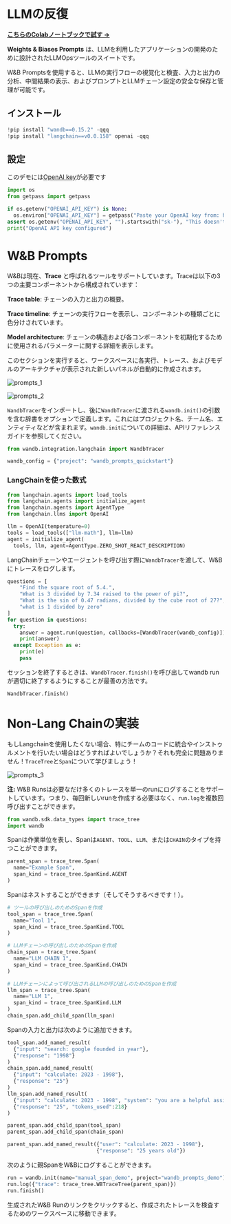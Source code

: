 
# LLMの反復

[**こちらのColabノートブックで試す →**](https://colab.research.google.com/github/wandb/examples/blob/master/colabs/prompts/WandB_Prompts_Quickstart.ipynb)

**Weights & Biases Prompts** は、LLMを利用したアプリケーションの開発のために設計されたLLMOpsツールのスイートです。

W&B Promptsを使用すると、LLMの実行フローの視覚化と検査、入力と出力の分析、中間結果の表示、およびプロンプトとLLMチェーン設定の安全な保存と管理が可能です。

## インストール

```python
!pip install "wandb==0.15.2" -qqq
!pip install "langchain==v0.0.158" openai -qqq
```

## 設定

このデモには[OpenAI key](https://platform.openai.com)が必要です

```python
import os
from getpass import getpass

if os.getenv("OPENAI_API_KEY") is None:
  os.environ["OPENAI_API_KEY"] = getpass("Paste your OpenAI key from: https://platform.openai.com/account/api-keys\n")
assert os.getenv("OPENAI_API_KEY", "").startswith("sk-"), "This doesn't look like a valid OpenAI API key"
print("OpenAI API key configured")
```

# W&B Prompts

W&Bは現在、__Trace__ と呼ばれるツールをサポートしています。Traceは以下の3つの主要コンポーネントから構成されています：

**Trace table**: チェーンの入力と出力の概要。

**Trace timeline**: チェーンの実行フローを表示し、コンポーネントの種類ごとに色分けされています。

**Model architecture**: チェーンの構造および各コンポーネントを初期化するために使用されるパラメーターに関する詳細を表示します。

このセクションを実行すると、ワークスペースに各実行、トレース、およびモデルのアーキテクチャが表示された新しいパネルが自動的に作成されます。

![prompts_1](/images/tutorials/prompts_quickstart/prompts.png)

![prompts_2](/images/tutorials/prompts_quickstart/prompts2.png)

`WandbTracer`をインポートし、後に`WandbTracer`に渡される`wandb.init()`の引数を含む辞書をオプションで定義します。これにはプロジェクト名、チーム名、エンティティなどが含まれます。`wandb.init`についての詳細は、APIリファレンスガイドを参照してください。

```python
from wandb.integration.langchain import WandbTracer

wandb_config = {"project": "wandb_prompts_quickstart"}
```

### LangChainを使った数式

```python
from langchain.agents import load_tools
from langchain.agents import initialize_agent
from langchain.agents import AgentType
from langchain.llms import OpenAI
```

```python
llm = OpenAI(temperature=0)
tools = load_tools(["llm-math"], llm=llm)
agent = initialize_agent(
  tools, llm, agent=AgentType.ZERO_SHOT_REACT_DESCRIPTION)
```

LangChainチェーンやエージェントを呼び出す際に`WandbTracer`を渡して、W&Bにトレースをログします。

```python
questions = [
    "Find the square root of 5.4.",
    "What is 3 divided by 7.34 raised to the power of pi?",
    "What is the sin of 0.47 radians, divided by the cube root of 27?",
    "what is 1 divided by zero"
]
for question in questions:
  try:
    answer = agent.run(question, callbacks=[WandbTracer(wandb_config)])
    print(answer)
  except Exception as e:
    print(e)
    pass
```

セッションを終了するときは、`WandbTracer.finish()`を呼び出してwandb runが適切に終了するようにすることが最善の方法です。

```python
WandbTracer.finish()
```

# Non-Lang Chainの実装

もしLangchainを使用したくない場合、特にチームのコードに統合やインストゥルメントを行いたい場合はどうすればよいでしょうか？それも完全に問題ありません！`TraceTree`と`Span`について学びましょう！

![prompts_3](/images/tutorials/prompts_quickstart/prompts3.png)

**注:** W&B Runsは必要なだけ多くのトレースを単一のrunにログすることをサポートしています。つまり、毎回新しいrunを作成する必要はなく、`run.log`を複数回呼び出すことができます。

```python
from wandb.sdk.data_types import trace_tree
import wandb
```

Spanは作業単位を表し、Spanは`AGENT`、`TOOL`、`LLM`、または`CHAIN`のタイプを持つことができます。

```python
parent_span = trace_tree.Span(
  name="Example Span", 
  span_kind = trace_tree.SpanKind.AGENT
)
```

Spanはネストすることができます（そしてそうするべきです！）。

```python
# ツールの呼び出しのためのSpanを作成
tool_span = trace_tree.Span(
  name="Tool 1", 
  span_kind = trace_tree.SpanKind.TOOL
)

# LLMチェーンの呼び出しのためのSpanを作成
chain_span = trace_tree.Span(
  name="LLM CHAIN 1", 
  span_kind = trace_tree.SpanKind.CHAIN
)

# LLMチェーンによって呼び出されるLLMの呼び出しのためのSpanを作成
llm_span = trace_tree.Span(
  name="LLM 1", 
  span_kind = trace_tree.SpanKind.LLM
)
chain_span.add_child_span(llm_span)
```

Spanの入力と出力は次のように追加できます。

```python
tool_span.add_named_result(
  {"input": "search: google founded in year"}, 
  {"response": "1998"}
)
chain_span.add_named_result(
  {"input": "calculate: 2023 - 1998"}, 
  {"response": "25"}
)
llm_span.add_named_result(
  {"input": "calculate: 2023 - 1998", "system": "you are a helpful assistant", }, 
  {"response": "25", "tokens_used":218}
)

parent_span.add_child_span(tool_span)
parent_span.add_child_span(chain_span)

parent_span.add_named_result({"user": "calculate: 2023 - 1998"}, 
                             {"response": "25 years old"})
```

次のように親SpanをW&Bにログすることができます。

```python
run = wandb.init(name="manual_span_demo", project="wandb_prompts_demo")
run.log({"trace": trace_tree.WBTraceTree(parent_span)})
run.finish()
```

生成されたW&B Runのリンクをクリックすると、作成されたトレースを検査するためのワークスペースに移動できます。